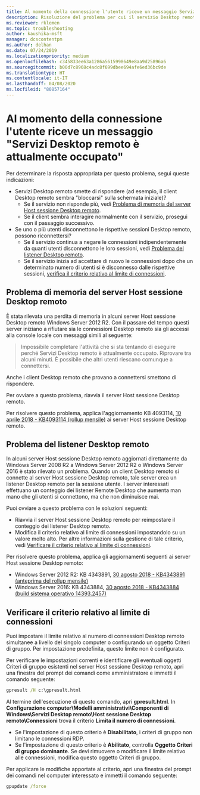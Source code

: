 ```yaml
---
title: Al momento della connessione l'utente riceve un messaggio Servizi Desktop remoto è attualmente occupato
description: Risoluzione del problema per cui il servizio Desktop remoto è occupato quando gli utenti avviano una connessione Desktop remoto.
ms.reviewer: rklemen
ms.topic: troubleshooting
author: kaushika-msft
manager: dcscontentpm
ms.author: delhan
ms.date: 07/24/2019
ms.localizationpriority: medium
ms.openlocfilehash: c345833ee63a1286a5615998649e8aa9d25896a6
ms.sourcegitcommit: b00d7c8968c4adc8f699dbee694afe6ed36bc9de
ms.translationtype: HT
ms.contentlocale: it-IT
ms.lasthandoff: 04/08/2020
ms.locfileid: "80857164"
---
```

# <a name="on-connecting-user-receives-remote-desktop-service-is-currently-busy-message"></a>Al momento della connessione l'utente riceve un messaggio "Servizi Desktop remoto è attualmente occupato"

Per determinare la risposta appropriata per questo problema, segui queste indicazioni:

- Servizi Desktop remoto smette di rispondere (ad esempio, il client Desktop remoto sembra "bloccarsi" sulla schermata iniziale)?  
   - Se il servizio non risponde più, vedi [Problema di memoria del server Host sessione Desktop remoto](#rdsh-server-memory-issue).
   - Se il client sembra interagire normalmente con il servizio, prosegui con il passaggio successivo.
- Se uno o più utenti disconnettono le rispettive sessioni Desktop remoto, possono riconnettersi?  
   - Se il servizio continua a negare le connessioni indipendentemente da quanti utenti disconnettono le loro sessioni, vedi [Problema del listener Desktop remoto](#rd-listener-issue).
   - Se il servizio inizia ad accettare di nuovo le connessioni dopo che un determinato numero di utenti si è disconnesso dalle rispettive sessioni, [verifica il criterio relativo al limite di connessioni](#check-the-connection-limit-policy).

## <a name="rdsh-server-memory-issue"></a>Problema di memoria del server Host sessione Desktop remoto

È stata rilevata una perdita di memoria in alcuni server Host sessione Desktop remoto Windows Server 2012 R2. Con il passare del tempo questi server iniziano a rifiutare sia le connessioni Desktop remoto sia gli accessi alla console locale con messaggi simili al seguente:

> Impossibile completare l'attività che si sta tentando di eseguire perché Servizi Desktop remoto è attualmente occupato. Riprovare tra alcuni minuti. È possibile che altri utenti riescano comunque a connettersi.

Anche i client Desktop remoto che provano a connettersi smettono di rispondere.

Per ovviare a questo problema, riavvia il server Host sessione Desktop remoto.

Per risolvere questo problema, applica l'aggiornamento KB 4093114, [10 aprile 2018 - KB4093114 (rollup mensile)](https://support.microsoft.com/help/4093114/) ai server Host sessione Desktop remoto.

## <a name="rd-listener-issue"></a>Problema del listener Desktop remoto

In alcuni server Host sessione Desktop remoto aggiornati direttamente da Windows Server 2008 R2 a Windows Server 2012 R2 o Windows Server 2016 è stato rilevato un problema. Quando un client Desktop remoto si connette al server Host sessione Desktop remoto, tale server crea un listener Desktop remoto per la sessione utente. I server interessati effettuano un conteggio dei listener Remote Desktop che aumenta man mano che gli utenti si connettono, ma che non diminuisce mai.

Puoi ovviare a questo problema con le soluzioni seguenti:

  - Riavvia il server Host sessione Desktop remoto per reimpostare il conteggio dei listener Desktop remoto.
  - Modifica il criterio relativo al limite di connessioni impostandolo su un valore molto alto. Per altre informazioni sulla gestione di tale criterio, vedi [Verificare il criterio relativo al limite di connessioni](#check-the-connection-limit-policy).

Per risolvere questo problema, applica gli aggiornamenti seguenti ai server Host sessione Desktop remoto:

  - Windows Server 2012 R2: KB 4343891, [30 agosto 2018 - KB4343891 (anteprima del rollup mensile)](https://support.microsoft.com/help/4343891/windows-81-update-kb4343891)
  - Windows Server 2016: KB 4343884, [30 agosto 2018 - KB4343884 (build sistema operativo 14393.2457)](https://support.microsoft.com/help/4343884/windows-10-update-kb4343884)

## <a name="check-the-connection-limit-policy"></a>Verificare il criterio relativo al limite di connessioni

Puoi impostare il limite relativo al numero di connessioni Desktop remoto simultanee a livello del singolo computer o configurando un oggetto Criteri di gruppo. Per impostazione predefinita, questo limite non è configurato.

Per verificare le impostazioni correnti e identificare gli eventuali oggetti Criteri di gruppo esistenti nel server Host sessione Desktop remoto, apri una finestra del prompt dei comandi come amministratore e immetti il comando seguente:
  
```cmd
gpresult /H c:\gpresult.html
```
   
Al termine dell'esecuzione di questo comando, apri **gpresult.html**. In **Configurazione computer\\Modelli amministrativi\\Componenti di Windows\\Servizi Desktop remoto\\Host sessione Desktop remoto\\Connessioni** trova il criterio **Limita il numero di connessioni**.

  - Se l'impostazione di questo criterio è **Disabilitato**, i criteri di gruppo non limitano le connessioni RDP.
  - Se l'impostazione di questo criterio è **Abilitato**, controlla **Oggetto Criteri di gruppo dominante**. Se devi rimuovere o modificare il limite relativo alle connessioni, modifica questo oggetto Criteri di gruppo.

Per applicare le modifiche apportate al criterio, apri una finestra del prompt dei comandi nel computer interessato e immetti il comando seguente:
  
```cmd
gpupdate /force
```
  
